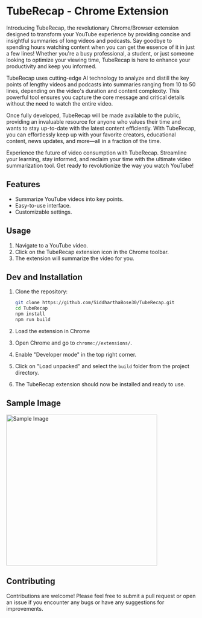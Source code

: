 # TubeRecap - Chrome Extension

Introducing TubeRecap, the revolutionary Chrome/Browser extension designed to transform your YouTube experience by providing concise and insightful summaries of long videos and podcasts. Say goodbye to spending hours watching content when you can get the essence of it in just a few lines! Whether you're a busy professional, a student, or just someone looking to optimize your viewing time, TubeRecap is here to enhance your productivity and keep you informed.

TubeRecap uses cutting-edge AI technology to analyze and distill the key points of lengthy videos and podcasts into summaries ranging from 10 to 50 lines, depending on the video's duration and content complexity. This powerful tool ensures you capture the core message and critical details without the need to watch the entire video.

Once fully developed, TubeRecap will be made available to the public, providing an invaluable resource for anyone who values their time and wants to stay up-to-date with the latest content efficiently. With TubeRecap, you can effortlessly keep up with your favorite creators, educational content, news updates, and more—all in a fraction of the time.

Experience the future of video consumption with TubeRecap. Streamline your learning, stay informed, and reclaim your time with the ultimate video summarization tool. Get ready to revolutionize the way you watch YouTube!

## Features

- Summarize YouTube videos into key points.
- Easy-to-use interface.
- Customizable settings.

## Usage
1. Navigate to a YouTube video.
2. Click on the TubeRecap extension icon in the Chrome toolbar.
3. The extension will summarize the video for you.

## Dev and Installation

1. Clone the repository:

   ```bash
   git clone https://github.com/SiddharthaBose30/TubeRecap.git
   cd TubeRecap 
   npm install
   npm run build
2. Load the extension in Chrome
3. Open Chrome and go to `chrome://extensions/`.
4. Enable "Developer mode" in the top right corner.
5. Click on "Load unpacked" and select the `build` folder from the project directory.
6. The TubeRecap extension should now be installed and ready to use.

## Sample Image

<img src="/src/Sample-image.png" alt="Sample Image" width="400">

## Contributing
Contributions are welcome! Please feel free to submit a pull request or open an issue if you encounter any bugs or have any suggestions for improvements.   
